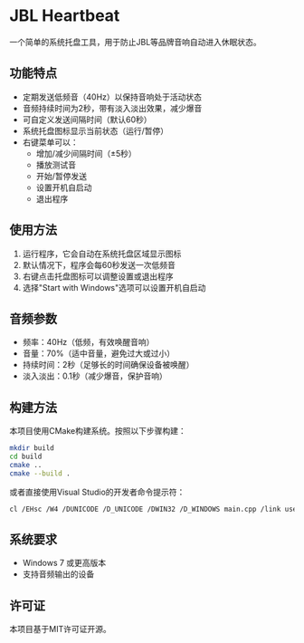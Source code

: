 # JBL Heartbeat

一个简单的系统托盘工具，用于防止JBL等品牌音响自动进入休眠状态。

## 功能特点

- 定期发送低频音（40Hz）以保持音响处于活动状态
- 音频持续时间为2秒，带有淡入淡出效果，减少爆音
- 可自定义发送间隔时间（默认60秒）
- 系统托盘图标显示当前状态（运行/暂停）
- 右键菜单可以：
  - 增加/减少间隔时间（±5秒）
  - 播放测试音
  - 开始/暂停发送
  - 设置开机自启动
  - 退出程序

## 使用方法

1. 运行程序，它会自动在系统托盘区域显示图标
2. 默认情况下，程序会每60秒发送一次低频音
3. 右键点击托盘图标可以调整设置或退出程序
4. 选择"Start with Windows"选项可以设置开机自启动

## 音频参数

- 频率：40Hz（低频，有效唤醒音响）
- 音量：70%（适中音量，避免过大或过小）
- 持续时间：2秒（足够长的时间确保设备被唤醒）
- 淡入淡出：0.1秒（减少爆音，保护音响）

## 构建方法

本项目使用CMake构建系统。按照以下步骤构建：

```bash
mkdir build
cd build
cmake ..
cmake --build .
```

或者直接使用Visual Studio的开发者命令提示符：

```bash
cl /EHsc /W4 /DUNICODE /D_UNICODE /DWIN32 /D_WINDOWS main.cpp /link user32.lib shell32.lib comctl32.lib winmm.lib ole32.lib advapi32.lib /SUBSYSTEM:WINDOWS /OUT:jbl_heartbeat.exe
```

## 系统要求

- Windows 7 或更高版本
- 支持音频输出的设备

## 许可证

本项目基于MIT许可证开源。
